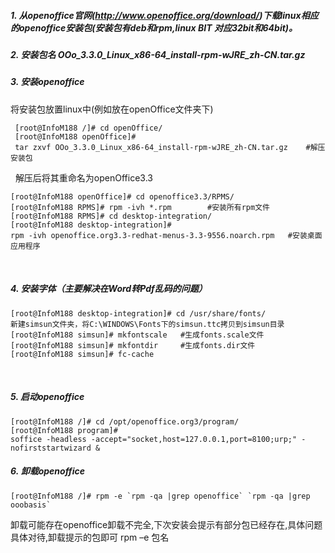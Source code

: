 ﻿##### 1. 从openoffice官网(http://www.openoffice.org/download/)下载linux相应的openoffice安装包(安装包有deb和rpm,linux BIT 对应32bit和64bit)。
##### 2. 安装包名 OOo_3.3.0_Linux_x86-64_install-rpm-wJRE_zh-CN.tar.gz
##### 3. 安装openoffice
将安装包放置linux中(例如放在openOffice文件夹下)
```      
 [root@InfoM188 /]# cd openOffice/
 [root@InfoM188 openOffice]#
 tar zxvf OOo_3.3.0_Linux_x86-64_install-rpm-wJRE_zh-CN.tar.gz    #解压安装包
```
 
解压后将其重命名为openOffice3.3
```         
[root@InfoM188 openOffice]# cd openoffice3.3/RPMS/
[root@InfoM188 RPMS]# rpm -ivh *.rpm        #安装所有rpm文件
[root@InfoM188 RPMS]# cd desktop-integration/
[root@InfoM188 desktop-integration]#
rpm -ivh openoffice.org3.3-redhat-menus-3.3-9556.noarch.rpm   #安装桌面应用程序
```
 
##### 4. 安装字体（主要解决在Word转Pdf乱码的问题）
```
[root@InfoM188 desktop-integration]# cd /usr/share/fonts/
新建simsun文件夹，将C:\WINDOWS\Fonts下的simsun.ttc拷贝到simsun目录
[root@InfoM188 simsun]# mkfontscale   #生成fonts.scale文件
[root@InfoM188 simsun]# mkfontdir     #生成fonts.dir文件
[root@InfoM188 simsun]# fc-cache      
```
 
##### 5. 启动openoffice
```
[root@InfoM188 /]# cd /opt/openoffice.org3/program/
[root@InfoM188 program]#
soffice -headless -accept="socket,host=127.0.0.1,port=8100;urp;" -nofirststartwizard &
```
##### 6. 卸载openoffice
```
[root@InfoM188 /]# rpm -e `rpm -qa |grep openoffice` `rpm -qa |grep ooobasis`
```
卸载可能存在openoffice卸载不完全,下次安装会提示有部分包已经存在,具体问题具体对待,卸载提示的包即可 rpm –e 包名